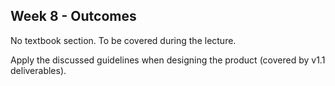 <link rel="stylesheet" href="{{baseUrl}}/css/main.css">
<link rel="stylesheet" href="{{baseUrl}}/css/schedule.css">

<div class="website-content">

## Week 8 - Outcomes

<div id="main">

<!-- ==================================================================================================== -->

<include src="outcome-architecturalStyle.md" />

<!-- ==================================================================================================== -->

<include src="outcome-integration.md" />

<!-- ==================================================================================================== -->

<include src="outcome-basicDesignPrinciples.md" />

<!-- ==================================================================================================== -->

<include src="outcome-associationClass.md" />

<!-- ==================================================================================================== -->

<include src="outcome-testingTypes.md" />

<!-- ==================================================================================================== -->

<panel type="info" header="**`W8.6` Can apply basic product design guidelines** :star::star::star:" no-close>

No textbook section. To be covered during the lecture.

  <panel header=":dart: Evidence" expanded>

Apply the discussed guidelines when designing the product (covered by v1.1 deliverables).

  </panel>
</panel>

<!-- ==================================================================================================== -->

<panel type="danger" header="**`W8.7` Can describe a product from the user's perspective** :star:" no-close>


  <panel header=":dart: Evidence" expanded>

<include src="../../admin/project-v11.md#documentation" name="%%Admin &raquo; Project &rarr; v1.1 &rarr; Documentation%%" dynamic />

  </panel>
</panel>

<!-- ==================================================================================================== -->

<panel type="danger" header="**`W8.8` Can do global-impact changes to an existing software** :star:" no-close>
  <panel header=":dart: Evidence" expanded>

<include src="../../admin/project-v11.md#product" name="%%Admin &raquo; Project &rarr; v1.1 &rarr; Product%%" dynamic />

  </panel>
</panel>

<!-- ==================================================================================================== -->

</div>
</div>
